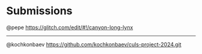 # Submissions

@pepe https://glitch.com/edit/#!/canyon-long-lynx

---
@kochkonbaev https://github.com/kochkonbaev/culs-project-2024.git
